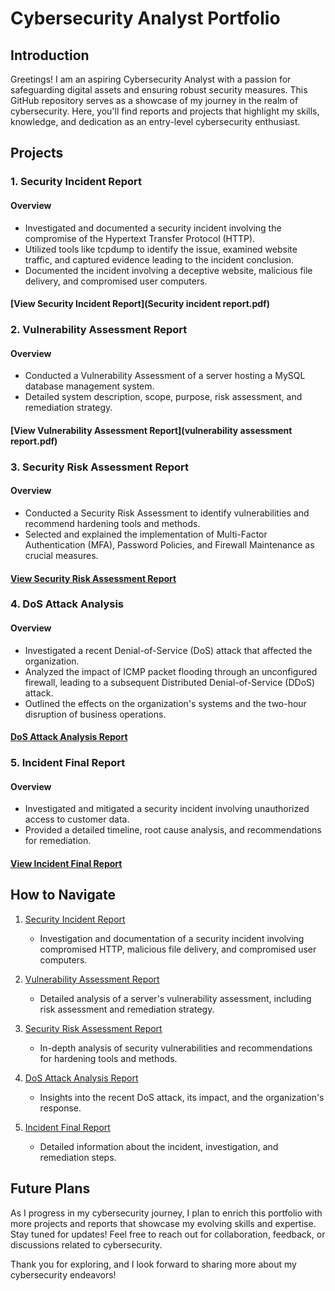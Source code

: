 # Cybersecurity Analyst Portfolio

## Introduction

Greetings! I am an aspiring Cybersecurity Analyst with a passion for safeguarding digital assets and ensuring robust security measures. This GitHub repository serves as a showcase of my journey in the realm of cybersecurity. Here, you'll find reports and projects that highlight my skills, knowledge, and dedication as an entry-level cybersecurity enthusiast.

## Projects

### 1. Security Incident Report

#### Overview
- Investigated and documented a security incident involving the compromise of the Hypertext Transfer Protocol (HTTP).
- Utilized tools like tcpdump to identify the issue, examined website traffic, and captured evidence leading to the incident conclusion.
- Documented the incident involving a deceptive website, malicious file delivery, and compromised user computers.

#### [View Security Incident Report](Security incident report.pdf)

### 2. Vulnerability Assessment Report

#### Overview
- Conducted a Vulnerability Assessment of a server hosting a MySQL database management system.
- Detailed system description, scope, purpose, risk assessment, and remediation strategy.
  
#### [View Vulnerability Assessment Report](vulnerability assessment report.pdf)

### 3. Security Risk Assessment Report

#### Overview
- Conducted a Security Risk Assessment to identify vulnerabilities and recommend hardening tools and methods.
- Selected and explained the implementation of Multi-Factor Authentication (MFA), Password Policies, and Firewall Maintenance as crucial measures.

#### [View Security Risk Assessment Report](security_risk_assessment/README.md)

### 4. DoS Attack Analysis

#### Overview
- Investigated a recent Denial-of-Service (DoS) attack that affected the organization.
- Analyzed the impact of ICMP packet flooding through an unconfigured firewall, leading to a subsequent Distributed Denial-of-Service (DDoS) attack.
- Outlined the effects on the organization's systems and the two-hour disruption of business operations.

#### [DoS Attack Analysis Report](dos_attack_analysis/README.md)

### 5. Incident Final Report

#### Overview
- Investigated and mitigated a security incident involving unauthorized access to customer data.
- Provided a detailed timeline, root cause analysis, and recommendations for remediation.

#### [View Incident Final Report](incident_final_report/README.md)

## How to Navigate

1. [Security Incident Report](security_incident_report/README.md)
   - Investigation and documentation of a security incident involving compromised HTTP, malicious file delivery, and compromised user computers.

2. [Vulnerability Assessment Report](vulnerability_assessment/README.md)
   - Detailed analysis of a server's vulnerability assessment, including risk assessment and remediation strategy.

3. [Security Risk Assessment Report](security_risk_assessment/README.md)
   - In-depth analysis of security vulnerabilities and recommendations for hardening tools and methods.

4. [DoS Attack Analysis Report](dos_attack_analysis/README.md)
   - Insights into the recent DoS attack, its impact, and the organization's response.

5. [Incident Final Report](incident_final_report/README.md)
   - Detailed information about the incident, investigation, and remediation steps.

## Future Plans

As I progress in my cybersecurity journey, I plan to enrich this portfolio with more projects and reports that showcase my evolving skills and expertise. Stay tuned for updates! Feel free to reach out for collaboration, feedback, or discussions related to cybersecurity.

Thank you for exploring, and I look forward to sharing more about my cybersecurity endeavors!
